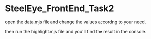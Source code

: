 # SteelEye_FrontEnd_Task2

open the data.mjs file and change the values accordng to your need.

then run the highlight.mjs file and you'll find the result in the console.
